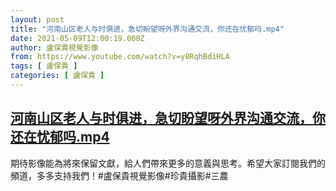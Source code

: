 ```yaml
---
layout: post
title: "河南山区老人与时俱进，急切盼望呀外界沟通交流，你还在忧郁吗.mp4"
date: 2021-05-09T12:00:19.000Z
author: 盧保貴視覺影像
from: https://www.youtube.com/watch?v=y8RqhBdiHLA
tags: [ 盧保貴 ]
categories: [ 盧保貴 ]
---
```

<!--1620561619000-->
[河南山区老人与时俱进，急切盼望呀外界沟通交流，你还在忧郁吗.mp4](https://www.youtube.com/watch?v=y8RqhBdiHLA)
------

<div>
期待影像能為將來保留文獻，給人們帶來更多的意義與思考。希望大家訂閱我們的頻道，多多支持我們！#盧保貴視覺影像#珍貴攝影#三農
</div>
